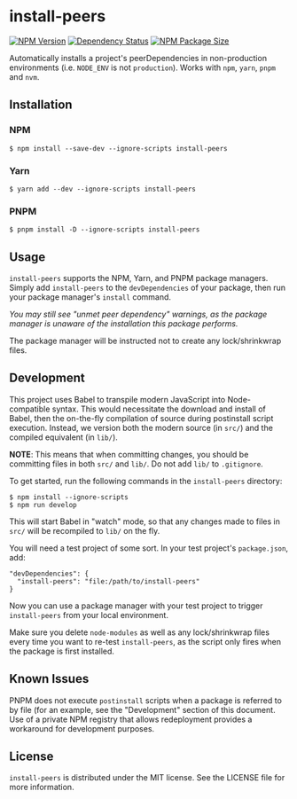 # install-peers

  [![NPM Version][npm-image]][npm-url]
  [![Dependency Status][dependencies-image]][dependencies-url]
  [![NPM Package Size][size-image]][size-url]

Automatically installs a project's peerDependencies in non-production environments (i.e. `NODE_ENV` is not `production`). Works with `npm`, `yarn`, `pnpm` and `nvm`.

## Installation

### NPM

```
$ npm install --save-dev --ignore-scripts install-peers
```

### Yarn

```
$ yarn add --dev --ignore-scripts install-peers
```

### PNPM
```
$ pnpm install -D --ignore-scripts install-peers
```

## Usage

`install-peers` supports the NPM, Yarn, and PNPM package managers.
Simply add `install-peers` to the `devDependencies` of your package, then run your package manager's `install` command.

_You may still see "unmet peer dependency" warnings, as the package manager is unaware of the installation this package performs._

The package manager will be instructed not to create any lock/shrinkwrap files.

## Development

This project uses Babel to transpile modern JavaScript into Node-compatible syntax. This would necessitate the download
and install of Babel, then the on-the-fly compilation of source during postinstall script execution. Instead, we version
both the modern source (in `src/`) and the compiled equivalent (in `lib/`).

__NOTE__: This means that when committing changes, you should be committing files in both `src/` and `lib/`. Do not add `lib/` to `.gitignore`.

To get started, run the following commands in the `install-peers` directory:

```
$ npm install --ignore-scripts
$ npm run develop
```

This will start Babel in "watch" mode, so that any changes made to files in `src/` will be recompiled to `lib/` on the fly.

You will need a test project of some sort. In your test project's `package.json`, add:

```
"devDependencies": {
  "install-peers": "file:/path/to/install-peers"
}
```

Now you can use a package manager with your test project to trigger `install-peers` from your local environment.

Make sure you delete `node-modules` as well as any lock/shrinkwrap files every time you want to re-test `install-peers`, as the script only fires when the package is first installed.

## Known Issues

PNPM does not execute `postinstall` scripts when a package is referred to by file (for an example, see the "Development"
section of this document. Use of a private NPM registry that allows redeployment provides a workaround for development purposes.

## License

`install-peers` is distributed under the MIT license. See the LICENSE file for more information.

[npm-image]: https://img.shields.io/npm/v/install-peers.svg
[npm-url]: https://npmjs.org/package/install-peers
[dependencies-image]: https://img.shields.io/david/alexindigo/install-peers.svg
[dependencies-url]: https://david-dm.org/alexindigo/install-peers
[size-image]: https://img.shields.io/bundlephobia/minzip/install-peers.svg
[size-url]: https://bundlephobia.com/result?p=install-peers
